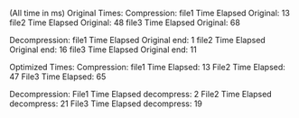 (All time in ms)
Original Times:
Compression:
file1
Time Elapsed Original: 13
file2
Time Elapsed Original: 48
file3
Time Elapsed Original: 68


Decompression:
file1
Time Elapsed Original end: 1
file2
Time Elapsed Original end: 16
file3
Time Elapsed Original end: 11

Optimized Times:
Compression:
file1
Time Elapsed: 13
File2
Time Elapsed: 47
File3
Time Elapsed: 65

Decompression:
File1
Time Elapsed decompress: 2
File2
Time Elapsed decompress: 21
File3
Time Elapsed decompress: 19

